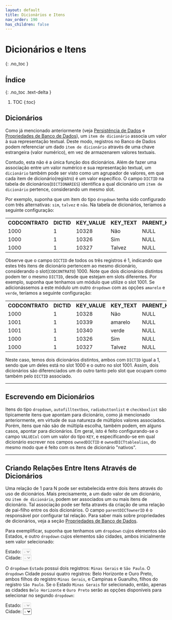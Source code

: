 ```yaml
---
layout: default
title: Dicionários e Itens
nav_order: 190
has_children: false
---
```

# Dicionários e Itens
{: .no_toc }

## Índice
{: .no_toc .text-delta }

1. TOC
{:toc}


## Dicionários

Como já mencionado anteriormente (veja [Persistência de Dados](datapersistency.md) e [Propriedades de Banco de Dados](items/databaseproperties.md)), um `item de dicionário` associa um valor à sua representação textual. Deste modo, registros no Banco de Dados podem referenciar um dado `item de dicionário` através de uma chave estrangeira (valor numérico), em vez de armazenarem valores textuais.

Contudo, esta não é a única função dos dicionários. Além de fazer uma associação entre um valor numérico e sua representação textual, um `dicionário` também pode ser visto como um agrupador de valores, em que cada item de dicionário(registro) é um valor específico. O campo `DICTID` na tabela de dicionários(`DICTIONARIES`) identifica a qual dicionário um `item de dicionário` pertence, considerando um mesmo slot.

Por exemplo, suponha que um item do tipo `dropdown` tenha sido configurado com três alternativas: `sim`, `talvez` e `não`. Na tabela de dicionários, teríamos a seguinte configuração:

<table>
  <tr>
    <th style="text-align:left">CODCONTRATO</th>
    <th style="text-align:left">DICTID</th>
    <th style="text-align:left">KEY_VALUE</th>
    <th style="text-align:left">KEY_TEXT</th>
    <th style="text-align:left">PARENT_KEY</th>
    <th style="text-align:left">DISPLAY_ORDER</th>
  </tr>
  <tr>
    <td>1000</td>
    <td>1</td>
    <td>10328</td>
    <td>Não</td>
    <td>NULL</td>
    <td>30</td>
  </tr>
  <tr>
    <td>1000</td>
    <td>1</td>
    <td>10326</td>
    <td>Sim</td>
    <td>NULL</td>
    <td>10</td>
  </tr>
   <tr>
    <td>1000</td>
    <td>1</td>
    <td>10327</td>
    <td>Talvez</td>
    <td>NULL</td>
    <td>20</td>
  </tr>
</table>


Observe que o campo `DICTID` de todos os três registros é 1, indicando que estes três itens de dicionário pertencem ao mesmo dicionário, considerando o slot(`CODCONTRATO`) 1000. Note que dois dicionários distintos podem ter o mesmo `DICTID`, desde que estejam em slots diferentes. Por exemplo, suponha que tenhamos um módulo que utilize o slot 1001. Se adicionássemos a este módulo um outro `dropdown` com as opções `amarelo` e `verde`, teríamos a seguinte configuração:


<table>
  <tr>
    <th style="text-align:left">CODCONTRATO</th>
    <th style="text-align:left">DICTID</th>
    <th style="text-align:left">KEY_VALUE</th>
    <th style="text-align:left">KEY_TEXT</th>
    <th style="text-align:left">PARENT_KEY</th>
    <th style="text-align:left">DISPLAY_ORDER</th>
  </tr>
  <tr>
    <td>1000</td>
    <td>1</td>
    <td>10328</td>
    <td>Não</td>
    <td>NULL</td>
    <td>30</td>
  </tr>
  <tr>
    <td>1001</td>
    <td>1</td>
    <td>10339</td>
    <td>amarelo</td>
    <td>NULL</td>
    <td>NULL</td>
  </tr>
    <tr>
    <td>1001</td>
    <td>1</td>
    <td>10340</td>
    <td>verde</td>
    <td>NULL</td>
    <td>NULL</td>
  </tr>
  <tr>
    <td>1000</td>
    <td>1</td>
    <td>10326</td>
    <td>Sim</td>
    <td>NULL</td>
    <td>10</td>
  </tr>
   <tr>
    <td>1000</td>
    <td>1</td>
    <td>10327</td>
    <td>Talvez</td>
    <td>NULL</td>
    <td>20</td>
  </tr>
</table>


Neste caso, temos dois dicionários distintos, ambos com `DICTID` igual a 1, sendo que um deles está no slot 1000 e o outro no slot 1001. Assim, dois dicionários são diferenciados um do outro tanto pelo slot que ocupam como também pelo `DICTID` associado.


---

##  Escrevendo em Dicionários

Itens do tipo `dropdown`, `autofilltextbox`, `radiobuttonlist` e `checkboxlist` são tipicamente itens que apontam para dicionário, como já mencionado anteriormente, em virtude de sua natureza de múltiplos valores associados. Porém, itens que não são de múltipla escolha, também podem, em alguns casos, apontar para dicionários. Em geral, isto é feito configurando-se o campo `VALUECol` com um valor do tipo `KEY`, e especificando-se em qual dicionário escrever nos campos `ownedDICTID` e `ownedDICTtablealias`, do mesmo modo que é feito com os itens de dicionário "nativos".

---

## Criando Relações Entre Itens Através de Dicionários

Uma relação de 1 para N pode ser estabelecida entre dois itens através do uso de dicionários. Mais precisamente, a um dado valor de um dicionário, ou `item de dicionário`, podem ser associados um ou mais itens de dicionário. Tal associação pode ser feita através da criação de uma relação de pai-filho entre os dois dicionários. O campo `parentDICTownerID` é o responsável por configurar tal relação. Para saber mais sobre propriedades de dicionários, veja a seção [Propriedades de Banco de Dados](items/databaseproperties.md).

Para exemplificar, suponha que tenhamos um `dropdown` cujos elementos são Estados, e outro `dropdown` cujos elementos são cidades, ambos inicialmente sem valor selecionado:

<div class="code-example">
<span style="white-space: nowrap">Estado: <select disabled><option value="-">-</option></select>&nbsp;&nbsp;</span> 
<br/>
<span style="white-space: nowrap">Cidade: <select disabled><option value="-">-</option></select>&nbsp;&nbsp;</span> 
</div>


O `dropdown` `Estado` possui dois registros: `Minas Gerais` e `São Paulo`. O `dropdown` Cidade possui quatro registros: Belo Horizonte e Ouro Preto, ambos filhos do registro `Minas Gerais`, e Campinas e Guarulho, filhos do registro `São Paulo`. Se o Estado `Minas Gerais` for selecionado, então, apenas as cidades `Belo Horizonte` e `Ouro Preto` serão as opções disponíveis para selecionar no segundo `dropdown`:

<div class="code-example">
<span style="white-space: nowrap">Estado: <select disabled><option value="-">-</option></select>&nbsp;&nbsp;</span> 
<br/>
<span style="white-space: nowrap">Cidade: <select enabled><option value="1">-<option value="2">-</option></select>&nbsp;&nbsp;</span> 
</div>


